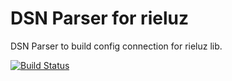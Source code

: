 DSN Parser for rieluz
=====================

DSN Parser to build config connection for rieluz lib.

[![Build Status](https://travis-ci.org/albertomr86/rieluz-dsn.svg?branch=master)](https://travis-ci.org/albertomr86/rieluz-dsn)

